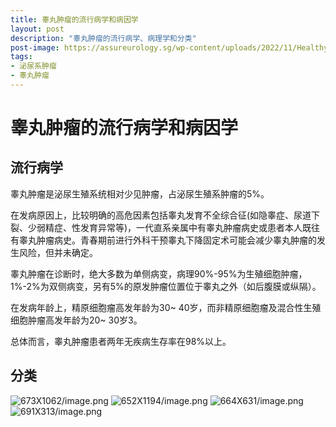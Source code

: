 ```yaml
---
title: 睾丸肿瘤的流行病学和病因学
layout: post
description: "睾丸肿瘤的流行病学、病理学和分类"
post-image: https://assureurology.sg/wp-content/uploads/2022/11/Healthy-and-Testicular-Cancer-1024x660.jpg
tags:
- 泌尿系肿瘤
- 睾丸肿瘤
---
```


# 睾丸肿瘤的流行病学和病因学

## 流行病学
睾丸肿瘤是泌尿生殖系统相对少见肿瘤，占泌尿生殖系肿瘤的5%。

在发病原因上，比较明确的高危因素包括睾丸发育不全综合征(如隐睾症、尿道下裂、少弱精症、性发育异常等)，一代直系亲属中有睾丸肿瘤病史或患者本人既往有睾丸肿瘤病史。青春期前进行外科干预睾丸下降固定术可能会减少睾丸肿瘤的发生风险，但并未确定。

睾丸肿瘤在诊断时，绝大多数为单侧病变，病理90%-95%为生殖细胞肿瘤，1%-2%为双侧病变，另有5%的原发肿瘤位置位于睾丸之外（如后腹膜或纵隔）。

在发病年龄上，精原细胞瘤高发年龄为30~ 40岁，而非精原细胞瘤及混合性生殖细胞肿瘤高发年龄为20~ 30岁3。

总体而言，睾丸肿瘤患者两年无疾病生存率在98%以上。

## 分类
![673X1062/image.png](https://tc.z.wiki/autoupload/-MKcPHc3Wh4spHezB--Fzl0-sZdMabToOvjpTtvkfpqyl5f0KlZfm6UsKj-HyTuv/20250616/W200/673X1062/image.png)
![652X1194/image.png](https://tc.z.wiki/autoupload/-MKcPHc3Wh4spHezB--Fzl0-sZdMabToOvjpTtvkfpqyl5f0KlZfm6UsKj-HyTuv/20250616/Q908/652X1194/image.png)
![664X631/image.png](https://tc.z.wiki/autoupload/-MKcPHc3Wh4spHezB--Fzl0-sZdMabToOvjpTtvkfpqyl5f0KlZfm6UsKj-HyTuv/20250616/FCDH/664X631/image.png)
![691X313/image.png](https://tc.z.wiki/autoupload/-MKcPHc3Wh4spHezB--Fzl0-sZdMabToOvjpTtvkfpqyl5f0KlZfm6UsKj-HyTuv/20250616/3T7L/691X313/image.png)

